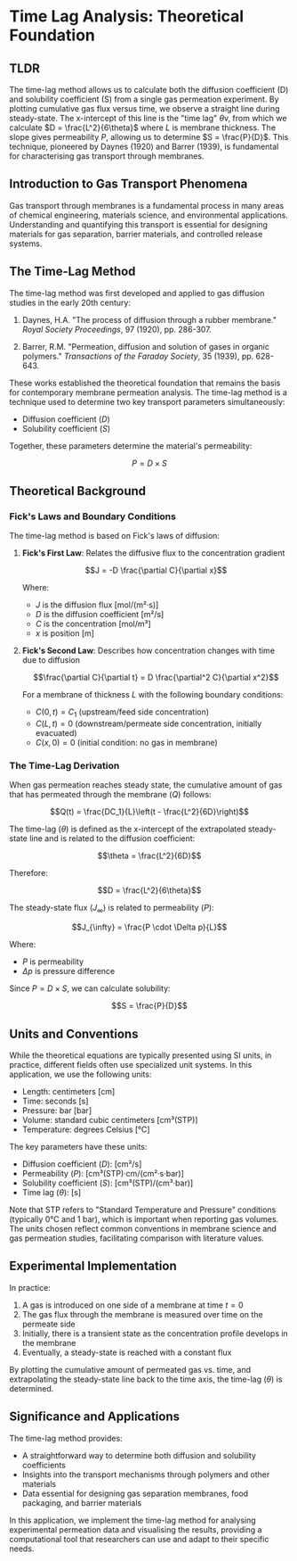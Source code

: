 # Time Lag Analysis: Theoretical Foundation

## TLDR
The time-lag method allows us to calculate both the diffusion coefficient (D) and solubility coefficient (S) from a single gas permeation experiment. By plotting cumulative gas flux versus time, we observe a straight line during steady-state. The x-intercept of this line is the "time lag" $\theta$v, from which we calculate $D = \frac{L^2}{6\theta}$ where $L$ is membrane thickness. The slope gives permeability $P$, allowing us to determine $S = \frac{P}{D}$. This technique, pioneered by Daynes (1920) and Barrer (1939), is fundamental for characterising gas transport through membranes.


## Introduction to Gas Transport Phenomena

Gas transport through membranes is a fundamental process in many areas of chemical engineering, materials science, and environmental applications. Understanding and quantifying this transport is essential for designing materials for gas separation, barrier materials, and controlled release systems.

## The Time-Lag Method

The time-lag method was first developed and applied to gas diffusion studies in the early 20th century:

1. Daynes, H.A. "The process of diffusion through a rubber membrane." *Royal Society Proceedings*, 97 (1920), pp. 286-307.

2. Barrer, R.M. "Permeation, diffusion and solution of gases in organic polymers." *Transactions of the Faraday Society*, 35 (1939), pp. 628-643.

These works established the theoretical foundation that remains the basis for contemporary membrane permeation analysis.
The time-lag method is a technique used to determine two key transport parameters simultaneously:
- Diffusion coefficient ($D$)
- Solubility coefficient ($S$)

Together, these parameters determine the material's permeability:

$$P = D \times S$$

## Theoretical Background

### Fick's Laws and Boundary Conditions

The time-lag method is based on Fick's laws of diffusion:

1. **Fick's First Law**: Relates the diffusive flux to the concentration gradient
   
   $$J = -D \frac{\partial C}{\partial x}$$

   Where:
   - $J$ is the diffusion flux [mol/(m²·s)]
   - $D$ is the diffusion coefficient [m²/s]
   - $C$ is the concentration [mol/m³]
   - $x$ is position [m]

2. **Fick's Second Law**: Describes how concentration changes with time due to diffusion

   $$\frac{\partial C}{\partial t} = D \frac{\partial^2 C}{\partial x^2}$$

   For a membrane of thickness $L$ with the following boundary conditions:
   - $C(0,t) = C_1$ (upstream/feed side concentration)
   - $C(L,t) = 0$ (downstream/permeate side concentration, initially evacuated)
   - $C(x,0) = 0$ (initial condition: no gas in membrane)

### The Time-Lag Derivation

When gas permeation reaches steady state, the cumulative amount of gas that has permeated through the membrane ($Q$) follows:

$$Q(t) = \frac{DC_1}{L}\left(t - \frac{L^2}{6D}\right)$$

The time-lag ($\theta$) is defined as the x-intercept of the extrapolated steady-state line and is related to the diffusion coefficient:

$$\theta = \frac{L^2}{6D}$$

Therefore:

$$D = \frac{L^2}{6\theta}$$

The steady-state flux ($J_{\infty}$) is related to permeability ($P$):

$$J_{\infty} = \frac{P \cdot \Delta p}{L}$$

Where:
- $P$ is permeability
- $\Delta p$ is pressure difference

Since $P = D \times S$, we can calculate solubility:

$$S = \frac{P}{D}$$

## Units and Conventions

While the theoretical equations are typically presented using SI units, in practice, different fields often use specialized unit systems. In this application, we use the following units:

- Length: centimeters [cm]
- Time: seconds [s]
- Pressure: bar [bar]
- Volume: standard cubic centimeters [cm³(STP)]
- Temperature: degrees Celsius [°C]

The key parameters have these units:
- Diffusion coefficient ($D$): [cm²/s]
- Permeability ($P$): [cm³(STP)·cm/(cm²·s·bar)]
- Solubility coefficient ($S$): [cm³(STP)/(cm³·bar)]
- Time lag ($\theta$): [s]

Note that STP refers to "Standard Temperature and Pressure" conditions (typically 0°C and 1 bar), which is important when reporting gas volumes. The units chosen reflect common conventions in membrane science and gas permeation studies, facilitating comparison with literature values.

## Experimental Implementation

In practice:
1. A gas is introduced on one side of a membrane at time $t=0$
2. The gas flux through the membrane is measured over time on the permeate side
3. Initially, there is a transient state as the concentration profile develops in the membrane
4. Eventually, a steady-state is reached with a constant flux

By plotting the cumulative amount of permeated gas vs. time, and extrapolating the steady-state line back to the time axis, the time-lag ($\theta$) is determined.

## Significance and Applications

The time-lag method provides:
- A straightforward way to determine both diffusion and solubility coefficients
- Insights into the transport mechanisms through polymers and other materials
- Data essential for designing gas separation membranes, food packaging, and barrier materials

In this application, we implement the time-lag method for analysing experimental permeation data and visualising the results, providing a computational tool that researchers can use and adapt to their specific needs.
